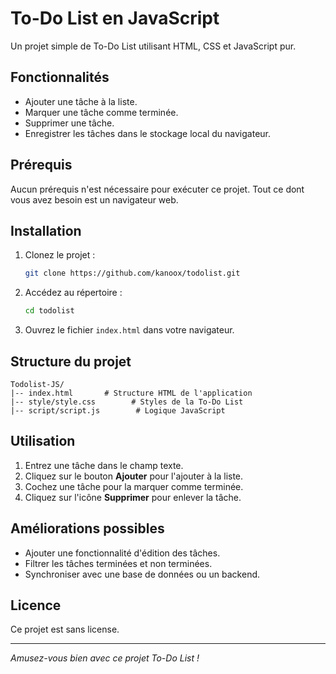 # To-Do List en JavaScript

Un projet simple de To-Do List utilisant HTML, CSS et JavaScript pur.

## Fonctionnalités

- Ajouter une tâche à la liste.
- Marquer une tâche comme terminée.
- Supprimer une tâche.
- Enregistrer les tâches dans le stockage local du navigateur.

## Prérequis

Aucun prérequis n'est nécessaire pour exécuter ce projet. Tout ce dont vous avez besoin est un navigateur web.

## Installation

1. Clonez le projet :
   ```bash
   git clone https://github.com/kanoox/todolist.git
   ```
2. Accédez au répertoire :
   ```bash
   cd todolist
   ```
3. Ouvrez le fichier `index.html` dans votre navigateur.

## Structure du projet

```
Todolist-JS/
|-- index.html       # Structure HTML de l'application
|-- style/style.css        # Styles de la To-Do List
|-- script/script.js        # Logique JavaScript
```

## Utilisation

1. Entrez une tâche dans le champ texte.
2. Cliquez sur le bouton **Ajouter** pour l'ajouter à la liste.
3. Cochez une tâche pour la marquer comme terminée.
4. Cliquez sur l'icône **Supprimer** pour enlever la tâche.

## Améliorations possibles

- Ajouter une fonctionnalité d'édition des tâches.
- Filtrer les tâches terminées et non terminées.
- Synchroniser avec une base de données ou un backend.

## Licence

Ce projet est sans license.

---

*Amusez-vous bien avec ce projet To-Do List !*

